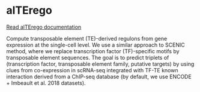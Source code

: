 # alTErego

[Read alTErego documentation](https://alexdray86.github.io/alTErego/build/html/index.html)

Compute transposable element (TE)-derived regulons from gene expression at the single-cell level. We use a similar approach to SCENIC method, where we replace transcription factor (TF)-specific motifs by transposable element sequences. The goal is to predict triplets of (transcription factor, transposable element family, putative targets) by using clues from co-expression in scRNA-seq integrated with TF-TE known interaction derived from a ChIP-seq database (by default, we use ENCODE + Imbeault et al. 2018 datasets). 

